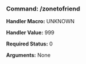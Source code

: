 ### Command: /zonetofriend

**Handler Macro:** UNKNOWN

**Handler Value:** 999

**Required Status:** 0

**Arguments:**
None
